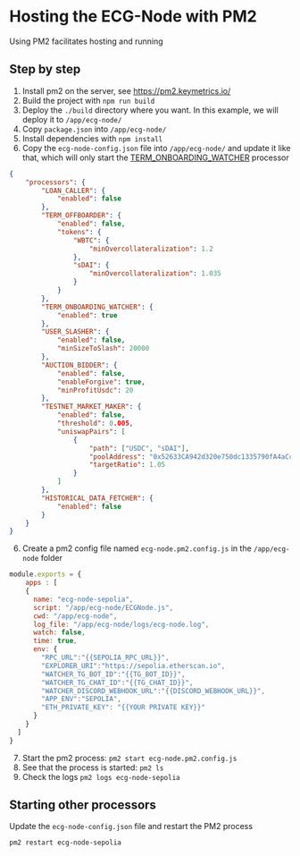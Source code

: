 # Hosting the ECG-Node with PM2

Using PM2 facilitates hosting and running

## Step by step

1. Install pm2 on the server, see https://pm2.keymetrics.io/
1. Build the project with `npm run build`
2. Deploy the `./build` directory where you want. In this example, we will deploy it to `/app/ecg-node/`
3. Copy `package.json` into `/app/ecg-node/`
4. Install dependencies with `npm install`
5. Copy the `ecg-node-config.json` file into `/app/ecg-node/` and update it like that, which will only start the [TERM_ONBOARDING_WATCHER](../processors/term-onboarding-watcher.md) processor

``` json
{
    "processors": {
        "LOAN_CALLER": {
            "enabled": false
        },
        "TERM_OFFBOARDER": {
            "enabled": false,
            "tokens": {
                "WBTC": {
                    "minOvercollateralization": 1.2
                },
                "sDAI": {
                    "minOvercollateralization": 1.035
                }
            }
        },
        "TERM_ONBOARDING_WATCHER": {
            "enabled": true
        },
        "USER_SLASHER": {
            "enabled": false,
            "minSizeToSlash": 20000
        },
        "AUCTION_BIDDER": {
            "enabled": false,
            "enableForgive": true,
            "minProfitUsdc": 20
        },
        "TESTNET_MARKET_MAKER": {
            "enabled": false,
            "threshold": 0.005,
            "uniswapPairs": [
                {
                    "path": ["USDC", "sDAI"],
                    "poolAddress": "0x52633CA942d320e750dc1335790fA4aCc66d0DD0",
                    "targetRatio": 1.05
                }
            ]
        },
        "HISTORICAL_DATA_FETCHER": {
            "enabled": false
        }
    }
}
```
6. Create a pm2 config file named `ecg-node.pm2.config.js` in the `/app/ecg-node` folder

``` javascript
module.exports = {
    apps : [
    {
      name: "ecg-node-sepolia",
      script: "/app/ecg-node/ECGNode.js",
      cwd: "/app/ecg-node",
      log_file: "/app/ecg-node/logs/ecg-node.log",
      watch: false,
      time: true,
      env: {
        "RPC_URL":"{{SEPOLIA_RPC_URL}}",
        "EXPLORER_URI":"https://sepolia.etherscan.io",
        "WATCHER_TG_BOT_ID":"{{TG_BOT_ID}}",
        "WATCHER_TG_CHAT_ID":"{{TG_CHAT_ID}}",
        "WATCHER_DISCORD_WEBHOOK_URL":"{{DISCORD_WEBHOOK_URL}}",
        "APP_ENV":"SEPOLIA",
        "ETH_PRIVATE_KEY": "{{YOUR PRIVATE KEY}}"
      }
    }
  ]
}
```

7. Start the pm2 process: `pm2 start ecg-node.pm2.config.js`
8. See that the process is started: `pm2 ls`
9. Check the logs `pm2 logs ecg-node-sepolia`

## Starting other processors

Update the `ecg-node-config.json` file and restart the PM2 process

`pm2 restart ecg-node-sepolia`